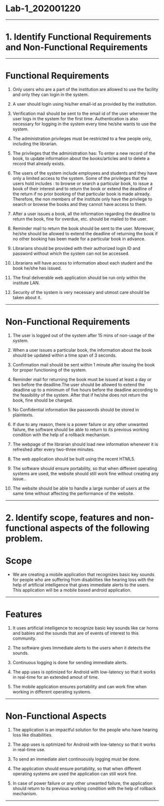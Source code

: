 # Lab-1_202001220

-----------------------------------------------------------------------------------------------------------------------------------------------------------------------

# 1. Identify Functional Requirements and Non-Functional Requirements

-----------------------------------------------------------------------------------------------------------------------------------------------------------------------

# Functional Requirements

1. Only users who are a part of the institution are allowed to use the facility and only they can login in the system.

2. A user should login using his/her email-id as provided by the institution.

3. Verification mail should be sent to the email id of the user whenever the user logs in the system for the first time. Authentication is also necessary for logging in the system every time he/she wants to use the system.

4. The administration privileges must be restricted to a few people only, including the librarian.

5. The privileges that the administration has: To enter a new record of the book, to update information about the books/articles and to delete a record that already exists.

6. The users of the system include employees and students and they have only a limited access to the system. Some of the privileges that the users hold includes : to browse or search a particular book, to issue a book of their interest and to return the book or extend the deadline of the return if no prior booking of that particular book is made already. Therefore, the non members of the institute only have the privilege to search or browse the books and they cannot have access to them.

6. After a user issues a book, all the information regarding the deadline to return the book, fine for overdue, etc. should be mailed to the user.

7. Reminder mail to return the book should be sent to the user. Moreover, he/she should be allowed to extend the deadline of returning the book if no other booking has been made for a particular book in advance.

8. Librarians should be provided with their authorized login ID and password without which the system can not be accessed.

9. Librarians will have access to information about each student and the book he/she has issued.

10. The final deliverable web application should be run only within the institute LAN.

11. Security of the system is very necessary and utmost care should be taken about it.

-----------------------------------------------------------------------------------------------------------------------------------------------------------------------

# Non-Functional Requirements

1. The user is logged out of the system after 15 mins of non-usage of the system.

2. When a user issues a particular book, the information about the book should be updated within a time span of 3 seconds.

3. Confirmation mail should be sent within 1 minute after issuing the book for proper functioning of the system.

4. Reminder mail for returning the book must be issued at least a day or two before the deadline.The user should be allowed to extend the deadline up to a minimum of five hours before the deadline according to the feasibility of the system. After that if he/she does not return the book, fine should be charged.

5. No Confidential information like passwords should be stored in plaintexts.

6. If due to any reason, there is a power failure or any other unwanted failure, the software should be able to return to its previous working condition with the help of a rollback mechanism.

7. The webpage of the librarian should load new information whenever it is refreshed after every two-three minutes.

8. The web application should be built using the recent HTML5.

9. The software should ensure portability, so that when different operating systems are used, the website should still work fine without creating any issue..

10. The website should be able to handle a large number of users at the same time without affecting the performance of the website.


-----------------------------------------------------------------------------------------------------------------------------------------------------------------------

# 2. Identify scope, features and non-functional aspects of the following problem.

# Scope

* We are creating a mobile application that recognizes basic key sounds for people who are suffering from disabilities like hearing loss with the help of artificial intelligence that gives immediate alerts to the users. This application will be a mobile based android application.

-----------------------------------------------------------------------------------------------------------------------------------------------------------------------

# Features

1. It uses artificial intelligence to recognize basic key sounds like car horns and babies and the sounds that are of events of interest to this community.

2. The software gives Immediate alerts to the users when it detects the sounds.

3. Continuous logging is done for sending immediate alerts.

4. The app uses is optimized for Android with low-latency so that it works in real-time for an extended amout of time.

5. The mobile application ensures portability and can work fine when working in different operating systems.

-----------------------------------------------------------------------------------------------------------------------------------------------------------------------

# Non-Functional Aspects

1. The application is an impactful solution for the people who have hearing loss like disabilities.

2. The app uses is optimized for Android with low-latency so that it works in real-time use.

3. To send an immediate alert continuously logging must be done.

4. The application should ensure portability, so that when different operating systems are used the application can still work fine.

5. In case of power failure or any other unwanted failure, the application should return to its previous working condition with the help of rollback mechanism.

-----------------------------------------------------------------------------------------------------------------------------------------------------------------------


